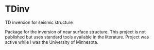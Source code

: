# TDinv
TD inversion for seismic structure

Package for the inversion of near surface structure. This project is not published but uses standard tools available in the literature. Project was active while I was the University of Minnesota. 
